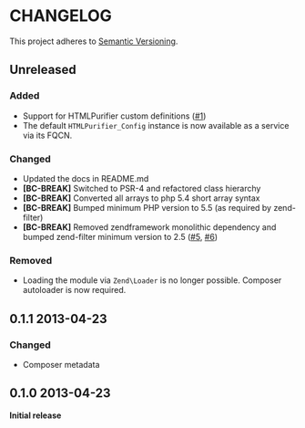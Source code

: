 # CHANGELOG

This project adheres to [Semantic Versioning](http://semver.org/).

## Unreleased

### Added
- Support for HTMLPurifier custom definitions ([#1](https://github.com/juriansluiman/Soflomo-Purifier/pull/1))
- The default `HTMLPurifier_Config` instance is now available as a service via its FQCN.

### Changed
- Updated the docs in README.md
- **[BC-BREAK]** Switched to PSR-4 and refactored class hierarchy
- **[BC-BREAK]** Converted all arrays to php 5.4 short array syntax
- **[BC-BREAK]** Bumped minimum PHP version to 5.5 (as required by zend-filter)
- **[BC-BREAK]** Removed zendframework monolithic dependency and bumped zend-filter minimum version to 2.5 ([#5](https://github.com/Soflomo/Purifier/pull/5), [#6](https://github.com/Soflomo/Purifier/pull/6))

### Removed
- Loading the module via `Zend\Loader` is no longer possible. Composer autoloader is now required.


## 0.1.1 2013-04-23

### Changed
- Composer metadata

## 0.1.0 2013-04-23

**Initial release**
